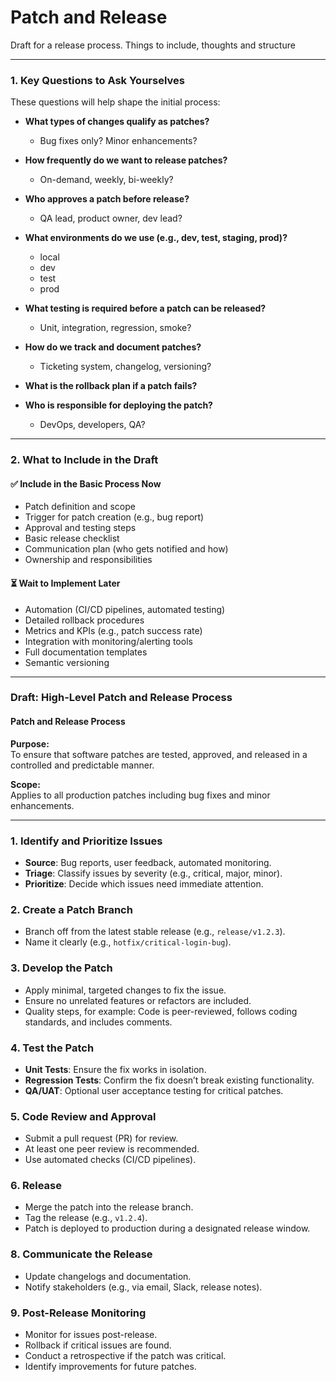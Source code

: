 # Patch and Release
Draft for a release process. Things to include, thoughts and structure

---

### **1. Key Questions to Ask Yourselves**

These questions will help shape the initial process:

- **What types of changes qualify as patches?**
  - Bug fixes only? Minor enhancements?
- **How frequently do we want to release patches?**
  - On-demand, weekly, bi-weekly?
- **Who approves a patch before release?**
  - QA lead, product owner, dev lead?
- **What environments do we use (e.g., dev, test, staging, prod)?**
  - local
  - dev
  - test
  - prod
- **What testing is required before a patch can be released?**
  - Unit, integration, regression, smoke?
- **How do we track and document patches?**
  - Ticketing system, changelog, versioning?
- **What is the rollback plan if a patch fails?**

- **Who is responsible for deploying the patch?**
  - DevOps, developers, QA?

---

### **2. What to Include in the Draft**

#### ✅ **Include in the Basic Process Now**
- Patch definition and scope
- Trigger for patch creation (e.g., bug report)
- Approval and testing steps
- Basic release checklist
- Communication plan (who gets notified and how)
- Ownership and responsibilities

#### ⏳ **Wait to Implement Later**
- Automation (CI/CD pipelines, automated testing)
- Detailed rollback procedures
- Metrics and KPIs (e.g., patch success rate)
- Integration with monitoring/alerting tools
- Full documentation templates
- Semantic versioning

---

### Draft: **High-Level Patch and Release Process**


#### **Patch and Release Process**

**Purpose:**  
To ensure that software patches are tested, approved, and released in a controlled and predictable manner.

**Scope:**  
Applies to all production patches including bug fixes and minor enhancements.

---

### 1. **Identify and Prioritize Issues**
- **Source**: Bug reports, user feedback, automated monitoring.
- **Triage**: Classify issues by severity (e.g., critical, major, minor).
- **Prioritize**: Decide which issues need immediate attention.

### 2. **Create a Patch Branch**
- Branch off from the latest stable release (e.g., `release/v1.2.3`).
- Name it clearly (e.g., `hotfix/critical-login-bug`).

### 3. **Develop the Patch**
- Apply minimal, targeted changes to fix the issue.
- Ensure no unrelated features or refactors are included.
- Quality steps, for example: Code is peer-reviewed, follows coding standards, and includes comments.

### 4. **Test the Patch**
- **Unit Tests**: Ensure the fix works in isolation.
- **Regression Tests**: Confirm the fix doesn’t break existing functionality.
- **QA/UAT**: Optional user acceptance testing for critical patches.

### 5. **Code Review and Approval**
- Submit a pull request (PR) for review.
- At least one peer review is recommended.
- Use automated checks (CI/CD pipelines).

### 6. **Release**  
- Merge the patch into the release branch.
- Tag the release (e.g., `v1.2.4`).
- Patch is deployed to production during a designated release window.

### 8. **Communicate the Release**
- Update changelogs and documentation.
- Notify stakeholders (e.g., via email, Slack, release notes).

### 9. **Post-Release Monitoring**  
- Monitor for issues post-release.
- Rollback if critical issues are found.
- Conduct a retrospective if the patch was critical.
- Identify improvements for future patches.

